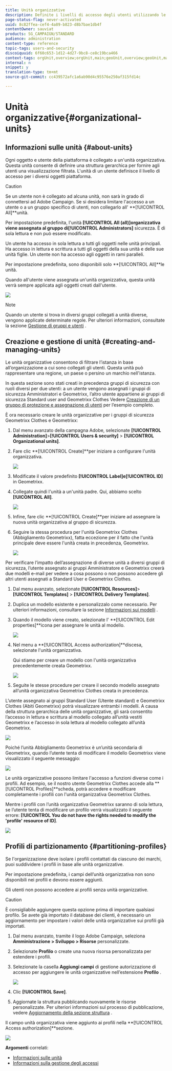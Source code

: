 ```yaml
---
title: Unità organizzative
description: Definite i livelli di accesso degli utenti utilizzando le unità organizzative.
page-status-flag: never-activated
uuid: 8c82ffea-cef4-4a89-b823-d8b7bae1db4f
contentOwner: sauviat
products: SG_CAMPAIGN/STANDARD
audience: administration
content-type: reference
topic-tags: users-and-security
discoiquuid: 6f60c653-1d12-4d27-9bc8-ce8c19bca466
context-tags: orgUnit,overview;orgUnit,main;geoUnit,overview;geoUnit,main
internal: n
snippet: y
translation-type: tm+mt
source-git-commit: cc439572afc1a6ab90d4c95576e250af315fd14c

---
```



# Unità organizzative{#organizational-units}

## Informazioni sulle unità {#about-units}

Ogni oggetto e utente della piattaforma è collegato a un&#39;unità organizzativa. Questa unità consente di definire una struttura gerarchica per fornire agli utenti una visualizzazione filtrata. L&#39;unità di un utente definisce il livello di accesso per i diversi oggetti piattaforma.

>[!CAUTION]
>
>Se un utente non è collegato ad alcuna unità, non sarà in grado di connettersi ad Adobe Campaign. Se si desidera limitare l&#39;accesso a un utente o a un gruppo specifico di utenti, non collegarlo all&#39; **[!UICONTROL All]**unità.
>
>Per impostazione predefinita, l&#39;unità **[!UICONTROL All (all)]**organizzativa viene assegnata al gruppo di**[!UICONTROL Administrators]** sicurezza. È di sola lettura e non può essere modificato.

Un utente ha accesso in sola lettura a tutti gli oggetti nelle unità principali. Ha accesso in lettura e scrittura a tutti gli oggetti della sua unità e delle sue unità figlie. Un utente non ha accesso agli oggetti in rami paralleli.

Per impostazione predefinita, sono disponibili solo **[!UICONTROL All]**le unità.

Quando all&#39;utente viene assegnata un&#39;unità organizzativa, questa unità verrà sempre applicata agli oggetti creati dall&#39;utente.

![](assets/user_management_2.png)

>[!NOTE]
>
>Quando un utente si trova in diversi gruppi collegati a unità diverse, vengono applicate determinate regole. Per ulteriori informazioni, consultate la sezione [Gestione di gruppi e utenti](../../administration/using/managing-groups-and-users.md) .

## Creazione e gestione di unità {#creating-and-managing-units}

Le unità organizzative consentono di filtrare l’istanza in base all’organizzazione a cui sono collegati gli utenti. Questa unità può rappresentare una regione, un paese o persino un marchio nell&#39;istanza.

In questa sezione sono stati creati in precedenza gruppi di sicurezza con ruoli diversi per due utenti: a un utente vengono assegnati i gruppi di sicurezza Amministratori e Geometrixx, l’altro utente appartiene ai gruppi di sicurezza Standard user and Geometrixx Clothes Vedere [Creazione di un gruppo di protezione e assegnazione di utenti](../../administration/using/managing-groups-and-users.md#creating-a-security-group-and-assigning-users) per l’esempio completo.

È ora necessario creare le unità organizzative per i gruppi di sicurezza Geometrixx Clothes e Geometrixx:

1. Dal menu avanzato della campagna Adobe, selezionate **[!UICONTROL Administration]**>**[!UICONTROL Users & security]** > **[!UICONTROL Organizational units]**.
1. Fare clic **[!UICONTROL Create]**per iniziare a configurare l&#39;unità organizzativa.

   ![](assets/manage_units_1.png)

1. Modificate il valore predefinito **[!UICONTROL Label]**e**[!UICONTROL ID]** in Geometrixx.
1. Collegate quindi l&#39;unità a un&#39;unità padre. Qui, abbiamo scelto **[!UICONTROL All]**.

   ![](assets/manage_units_2.png)

1. Infine, fare clic **[!UICONTROL Create]**per iniziare ad assegnare la nuova unità organizzativa al gruppo di sicurezza.
1. Seguire la stessa procedura per l&#39;unità Geometrixx Clothes (Abbigliamento Geometrixx), fatta eccezione per il fatto che l&#39;unità principale deve essere l&#39;unità creata in precedenza, Geometrixx.

   ![](assets/manage_units_3.png)

Per verificare l’impatto dell’assegnazione di diverse unità a diversi gruppi di sicurezza, l’utente assegnato ai gruppi Amministratore e Geometrixx creerà due modelli e-mail per vedere a cosa possono o non possono accedere gli altri utenti assegnati a Standard User e Geometrixx Clothes.

1. Dal menu avanzato, selezionate **[!UICONTROL Resources]**>**[!UICONTROL Templates]** > **[!UICONTROL Delivery Templates]**.
1. Duplica un modello esistente e personalizzalo come necessario. Per ulteriori informazioni, consultare la sezione [Informazioni sui modelli](../../start/using/marketing-activity-templates.md) .
1. Quando il modello viene creato, selezionate l&#39; **[!UICONTROL Edit properties]**icona per assegnare le unità al modello.

   ![](assets/manage_units_6.png)

1. Nel menu a **[!UICONTROL Access authorization]**discesa, selezionate l&#39;unità organizzativa.

   Qui stiamo per creare un modello con l&#39;unità organizzativa precedentemente creata Geometrixx.

   ![](assets/manage_units_5.png)

1. Seguite le stesse procedure per creare il secondo modello assegnato all’unità organizzativa Geometrixx Clothes creata in precedenza.

L’utente assegnato ai gruppi Standard User (Utente standard) e Geometrixx Clothes (Abiti Geometrixx) potrà visualizzare entrambi i modelli. A causa della struttura gerarchica delle unità organizzative, gli sarà consentito l’accesso in lettura e scrittura al modello collegato all’unità vestiti Geometrixx e l’accesso in sola lettura al modello collegato all’unità Geometrixx.

![](assets/manage_units_7.png)

Poiché l’unità Abbigliamento Geometrixx è un’unità secondaria di Geometrixx, quando l’utente tenta di modificare il modello Geometrixx viene visualizzato il seguente messaggio:

![](assets/manage_units_8.png)

Le unità organizzative possono limitare l&#39;accesso a funzioni diverse come i profili. Ad esempio, se il nostro utente Geometrixx Clothes accede alla **[!UICONTROL Profiles]**scheda, potrà accedere e modificare completamente i profili con l&#39;unità organizzativa Geometrixx Clothes.

Mentre i profili con l’unità organizzativa Geometrixx saranno di sola lettura, se l’utente tenta di modificare un profilo verrà visualizzato il seguente errore: **[!UICONTROL You do not have the rights needed to modify the 'profile' resource of ID]**.

![](assets/manage_units_10.png)

## Profili di partizionamento {#partitioning-profiles}

Se l&#39;organizzazione deve isolare i profili contattati da ciascuno dei marchi, puoi suddividere i profili in base alle unità organizzative.

Per impostazione predefinita, i campi dell’unità organizzativa non sono disponibili nei profili e devono essere aggiunti.

Gli utenti non possono accedere ai profili senza unità organizzative.

>[!CAUTION]
>
>È consigliabile aggiungere questa opzione prima di importare qualsiasi profilo. Se avete già importato il database dei clienti, è necessario un aggiornamento per impostare i valori delle unità organizzative sui profili già importati.

1. Dal menu avanzato, tramite il logo Adobe Campaign, seleziona **Amministrazione > Sviluppo > Risorse** personalizzate.
1. Selezionate **Profilo** o create una nuova risorsa personalizzata per estendere i profili.
1. Selezionate la casella **Aggiungi campi** di gestione autorizzazione di accesso per aggiungere le unità organizzative nell’estensione **Profilo** .

   ![](assets/user_management_9.png)

1. Clic **[!UICONTROL Save]**.
1. Aggiornate la struttura pubblicando nuovamente le risorse personalizzate. Per ulteriori informazioni sul processo di pubblicazione, vedere [Aggiornamento della sezione struttura](../../developing/using/data-model-concepts.md) .

Il campo unità organizzativa viene aggiunto ai profili nella **[!UICONTROL Access authorization]**sezione.

![](assets/user_management_10.png)

**Argomenti** correlati:

* [Informazioni sulle unità](../../administration/using/organizational-units.md#about-units)
* [Informazioni sulla gestione degli accessi](../../administration/using/about-access-management.md)

